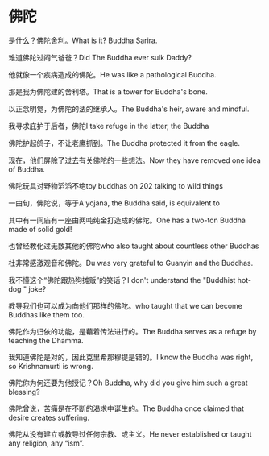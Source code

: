 # 佛陀

<p><span class="chinese">是什么？佛陀舍利。</span><span class="english">What is it? Buddha Sarira.</span></p>

<p><span class="chinese">难道佛陀过闷气爸爸？</span><span class="english">Did The Buddha ever sulk Daddy?</span></p>

<p><span class="chinese">他就像一个疾病造成的佛陀。</span><span class="english">He was like a pathological Buddha.</span></p>

<p><span class="chinese">那是我为佛陀建的舍利塔。</span><span class="english">That is a tower for Buddha's bone.</span></p>

<p><span class="chinese">以正念明觉，为佛陀的法的继承人。</span><span class="english">The Buddha's heir, aware and mindful.</span></p>

<p><span class="chinese">我寻求庇护于后者，佛陀</span><span class="english">I take refuge in the latter, the Buddha</span></p>

<p><span class="chinese">佛陀护起鸽子，不让老鹰抓到。</span><span class="english">The Buddha protected it from the eagle.</span></p>

<p><span class="chinese">现在，他们屏除了过去有关佛陀的一些想法。</span><span class="english">Now they have removed one idea of Buddha.</span></p>

<p><span class="chinese">佛陀玩具对野物滔滔不绝</span><span class="english">toy buddhas on 202 talking to wild things</span></p>

<p><span class="chinese">一由旬，佛陀说，等于</span><span class="english">A yojana, the Buddha said, is equivalent to</span></p>

<p><span class="chinese">其中有一间庙有一座由两吨纯金打造成的佛陀。</span><span class="english">One has a two-ton Buddha made of solid gold!</span></p>

<p><span class="chinese">也曾经教化过无数其他的佛陀</span><span class="english">who also taught about countless other Buddhas</span></p>

<p><span class="chinese">杜非常感激观音和佛陀。</span><span class="english">Du was very grateful to Guanyin and the Buddhas.</span></p>

<p><span class="chinese">我不懂这个“佛陀跟热狗摊贩”的笑话？</span><span class="english">I don't understand the "Buddhist hot-dog " joke?</span></p>

<p><span class="chinese">教导我们也可以成为向他们那样的佛陀。</span><span class="english">who taught that we can become Buddhas like them too.</span></p>

<p><span class="chinese">佛陀作为归依的功能，是藉着传法进行的。</span><span class="english">The Buddha serves as a refuge by teaching the Dhamma.</span></p>

<p><span class="chinese">我知道佛陀是对的，因此克里希那穆提是错的。</span><span class="english">I know the Buddha was right, so Krishnamurti is wrong.</span></p>

<p><span class="chinese">佛陀你为何还要为他授记？</span><span class="english">Oh Buddha, why did you give him such a great blessing?</span></p>

<p><span class="chinese">佛陀曾说，苦痛是在不断的渴求中诞生的。</span><span class="english">The Buddha once claimed that desire creates suffering.</span></p>

<p><span class="chinese">佛陀从没有建立或教导过任何宗教、或主义。</span><span class="english">He never established or taught any religion, any “ism”.</span></p>

